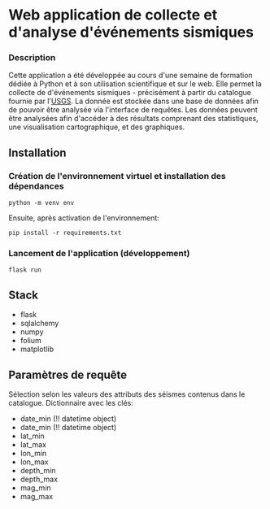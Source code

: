 # Web application de collecte et d'analyse d'événements sismiques

### Description

Cette application a été développée au cours d'une semaine de formation dédiée à Python et à son utilisation scientifique et sur le web.
Elle permet la collecte de d'événements sismiques - précisément à partir du catalogue fournie par l'[USGS](arthquake.usgs.gov). La donnée est stockée dans une base de données afin de pouvoir être analysée via l'interface de requêtes.
Les données peuvent être analysées afin d'accéder à des résultats comprenant des statistiques, une visualisation cartographique, et des graphiques.

## Installation

### Création de l'environnement virtuel et installation des dépendances

```
python -m venv env
```
Ensuite, après activation de l'environnement:
```
pip install -r requirements.txt
```

### Lancement de l'application (développement)

```
flask run
```

## Stack
* flask
* sqlalchemy
* numpy
* folium
* matplotlib


## Paramètres de requête
Sélection selon les valeurs des attributs des séismes contenus 
dans le catalogue. Dictionnaire avec les clés:
* date_min (!! datetime object)
* date_min (!! datetime object)
* lat_min
* lat_max
* lon_min
* lon_max
* depth_min
* depth_max
* mag_min
* mag_max

